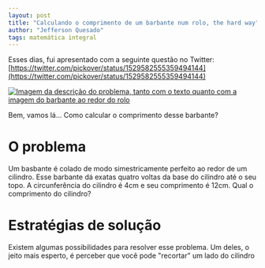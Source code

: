 ```yaml
---
layout: post
title: "Calculando o comprimento de um barbante num rolo, the hard way"
author: "Jefferson Quesado"
tags: matemática integral
---
```


Esses dias, fui apresentado com a seguinte questão no Twitter: [https://twitter.com/pickover/status/1529582555359494144](https://twitter.com/pickover/status/1529582555359494144)

[![Imagem da descrição do problema, tanto com o texto quanto com a imagem do barbante ao redor do rolo](https://pbs.twimg.com/media/CDWqW9LWgAADZFi?format=jpg&name=small)](https://twitter.com/pickover/status/1529582555359494144)

Bem, vamos lá... Como calcular o comprimento desse barbante?

# O problema

Um basbante é colado de modo simestricamente perfeito ao redor de um cilindro. Esse barbante dá exatas quatro voltas da base do cilindro até o seu topo.
A circunferência do cilindro é 4cm e seu comprimento é 12cm. Qual o comprimento do cilindro?

# Estratégias de solução

Existem algumas possibilidades para resolver esse problema. Um deles, o jeito mais esperto, é perceber que você pode "recortar" um lado do cilindro
